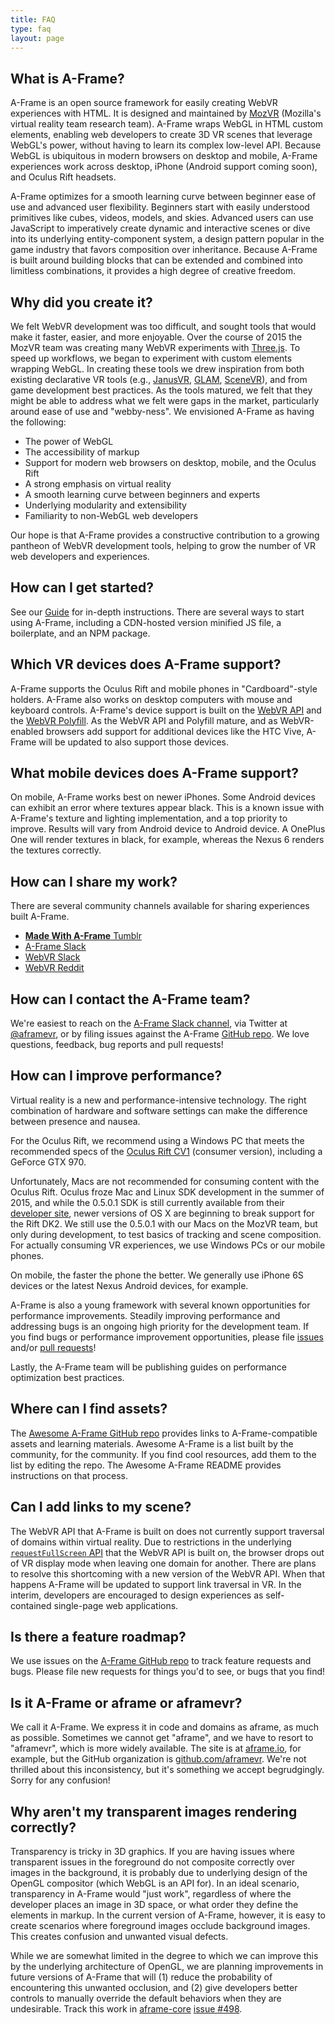 ```yaml
---
title: FAQ
type: faq
layout: page
---
```


## What is A-Frame?

A-Frame is an open source framework for easily creating WebVR experiences with HTML. It is designed and maintained by [MozVR](http://mozvr.com/) (Mozilla's virtual reality team research team). A-Frame wraps WebGL in HTML custom elements, enabling web developers to create 3D VR scenes that leverage WebGL's power, without having to learn its complex low-level API. Because WebGL is ubiquitous in modern browsers on desktop and mobile, A-Frame experiences work across desktop, iPhone (Android support coming soon), and Oculus Rift headsets.

A-Frame optimizes for a smooth learning curve between beginner ease of use and advanced user flexibility. Beginners start with easily understood primitives like cubes, videos, models, and skies. Advanced users can use JavaScript to imperatively create dynamic and interactive scenes or dive into its underlying entity-component system, a design pattern popular in the game industry that favors composition over inheritance. Because A-Frame is built around building blocks that can be extended and combined into limitless combinations, it provides a high degree of creative freedom.

## Why did you create it?

We felt WebVR development was too difficult, and sought tools that would make it faster, easier, and more enjoyable. Over the course of 2015 the MozVR team was creating many WebVR experiments with [Three.js](http://threejs.org/). To speed up workflows, we began to experiment with custom elements wrapping WebGL. In creating these tools we drew inspiration from both existing declarative VR tools (e.g., [JanusVR](http://www.janusvr.com/), [GLAM](https://github.com/tparisi/glam), [SceneVR](http://scenevr.com/)), and from game development best practices. As the tools matured, we felt that they might be able to address what we felt were gaps in the market, particularly around ease of use and "webby-ness". We envisioned A-Frame as having the following:

* The power of WebGL
* The accessibility of markup
* Support for modern web browsers on desktop, mobile, and the Oculus Rift
* A strong emphasis on virtual reality
* A smooth learning curve between beginners and experts
* Underlying modularity and extensibility
* Familiarity to non-WebGL web developers

Our hope is that A-Frame provides a constructive contribution to a growing pantheon of WebVR development tools, helping to grow the number of VR web developers and experiences.

## How can I get started?

See our [Guide](../docs/guide) for in-depth instructions. There are several ways to start using A-Frame, including a CDN-hosted version minified JS file, a boilerplate, and an NPM package.

## Which VR devices does A-Frame support?

A-Frame supports the Oculus Rift and mobile phones in "Cardboard"-style holders. A-Frame also works on desktop computers with mouse and keyboard controls. A-Frame's device support is built on the [WebVR API](https://github.com/MozVR/webvr-spec) and the [WebVR Polyfill](https://github.com/borismus/webvr-polyfill). As the WebVR API and Polyfill mature, and as WebVR-enabled browsers add support for additional devices like the HTC Vive, A-Frame will be updated to also support those devices.

## What mobile devices does A-Frame support?

On mobile, A-Frame works best on newer iPhones. Some Android devices can exhibit an error where textures appear black. This is a known issue with A-Frame's texture and lighting implementation, and a top priority to improve. Results will vary from Android device to Android device. A OnePlus One will render textures in black, for example, whereas the Nexus 6 renders the textures correctly.

## How can I share my work?

There are several community channels available for sharing experiences built A-Frame.

* [__Made With A-Frame__ Tumblr](http://aframevr.tumblr.com/)
* [A-Frame Slack](https://aframevr-slack.herokuapp.com/)
* [WebVR Slack](https://webvr-slack.herokuapp.com/)
* [WebVR Reddit](https://www.reddit.com/r/webvr)

## How can I contact the A-Frame team?

We're easiest to reach on the [A-Frame Slack channel](https://aframevr.slack.com/), via Twitter at [@aframevr](https://twitter.com/aframevr), or by filing issues against the A-Frame [GitHub repo](http://github.com/aframevr/aframe). We love questions, feedback, bug reports and pull requests!

## How can I improve performance?

Virtual reality is a new and performance-intensive technology. The right combination of hardware and software settings can make the difference between presence and nausea.

For the Oculus Rift, we recommend using a Windows PC that meets the  recommended specs of the [Oculus Rift CV1](https://www.oculus.com/en-us/blog/powering-the-rift/) (consumer version), including a GeForce GTX 970.

Unfortunately, Macs are not recommended for consuming content with the Oculus Rift. Oculus froze Mac and Linux SDK development in the summer of 2015, and while the 0.5.0.1 SDK is still currently available from their [developer site](https://developer.oculus.com/downloads/), newer versions of OS X are beginning to break support for the Rift DK2. We still use the 0.5.0.1 with our Macs on the MozVR team, but only during development, to test basics of tracking and scene composition. For actually consuming VR experiences, we use Windows PCs or our mobile phones.

On mobile, the faster the phone the better. We generally use iPhone 6S devices or the latest Nexus Android devices, for example.

A-Frame is also a young framework with several known opportunities for performance improvements. Steadily improving performance and addressing bugs is an ongoing high priority for the development team. If you find bugs or performance improvement opportunities, please file [issues](https://github.com/aframevr/aframe/issues) and/or [pull requests](https://github.com/aframevr/aframe/pulls)!

Lastly, the A-Frame team will be publishing guides on performance optimization best practices.

## Where can I find assets?

The [Awesome A-Frame GitHub repo](https://github.com/aframevr/awesome-aframe) provides links to A-Frame-compatible assets and learning materials. Awesome A-Frame is a list built by the community, for the community. If you find cool resources, add them to the list by editing the repo. The Awesome A-Frame README provides instructions on that process.

## Can I add links to my scene?

The WebVR API that A-Frame is built on does not currently support traversal of domains within virtual reality. Due to restrictions in the underlying [`requestFullScreen` API](https://developer.mozilla.org/en-US/docs/Web/API/Element/requestFullScreen) that the WebVR API is built on, the browser drops out of VR display mode when leaving one domain for another. There are plans to resolve this shortcoming with a new version of the WebVR API. When that happens A-Frame will be updated to support link traversal in VR. In the interim, developers are encouraged to design experiences as self-contained single-page web applications.

## Is there a feature roadmap?

We use issues on the [A-Frame GitHub repo](https://github.com/aframevr/aframe/issues) to track feature requests and bugs. Please file new requests for things you'd to see, or bugs that you find!

## Is it A-Frame or aframe or aframevr?

We call it A-Frame. We express it in code and domains as aframe, as much as possible. Sometimes we cannot get "aframe", and we have to resort to "aframevr", which is more widely available. The site is at [aframe.io](https://aframe.io/), for example, but the GitHub organization is [github.com/aframevr](https://github.com/aframevr/). We're not thrilled about this inconsistency, but it's something we accept begrudgingly. Sorry for any confusion!

## Why aren't my transparent images rendering correctly?

Transparency is tricky in 3D graphics. If you are having issues where transparent issues in the foreground do not composite correctly over images in the background, it is probably due to underlying design of the OpenGL compositor (which WebGL is an API for). In an ideal scenario, transparency in A-Frame would "just work", regardless of where the developer places an image in 3D space, or what order they define the elements in markup. In the current version of A-Frame, however, it is easy to create scenarios where foreground images occlude background images. This creates confusion and unwanted visual defects.

While we are somewhat limited in the degree to which we can improve this by the underlying architecture of OpenGL, we are planning improvements in future versions of A-Frame that will (1) reduce the probability of encountering this unwanted occlusion, and (2) give developers better controls to manually override the default behaviors when they are undesirable. Track this work in [aframe-core](https://github.com/aframevr/aframe-core/) [issue #498](https://github.com/aframevr/aframe-core/issues/498).
